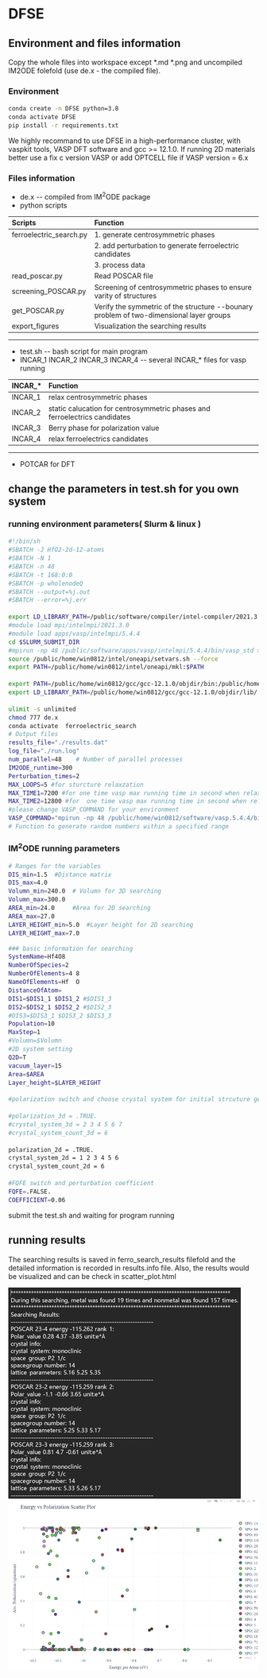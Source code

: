 # DFSE 

## Environment and files information
Copy the whole files into workspace except *.md *.png and uncompiled IM2ODE folefold (use de.x - the compiled file).

### Environment
```bash
conda create -n DFSE python=3.8
conda activate DFSE
pip install -r requirements.txt
```
We highly recommand to use DFSE in a  high-performance cluster, with vaspkit tools, VASP DFT software and gcc >= 12.1.0. If running 2D materials better use a fix c version VASP or add OPTCELL file if VASP version = 6.x
### Files information
- de.x -- compiled from IM<sup>2</sup>ODE package
- python scripts

| Scripts | Function | 
| :------ | :------ |
| ferroelectric_search.py | 1. generate centrosymmetric phases|
|                         | 2. add perturbation to generate ferroelectric candidates | 
|                         | 3. process data |
|read_poscar.py| Read POSCAR file|
| screening_POSCAR.py | Screening of centrosymmetric phases to ensure varity of structures|
|get_POSCAR.py|Verify the symmetric of the structure --bounary problem of two-dimensional layer groups|
|export_figures|Visualization the searching results|
---

- test.sh -- bash script for main program 
- INCAR_1 INCAR_2 INCAR_3 INCAR_4 -- several INCAR_* files for vasp running

| INCAR_* | Function | 
| :------ | :------ |
| INCAR_1 | relax centrosymmetric phases|
| INCAR_2 | static calucation for centrosymmetric phases and ferroelectrics candidates | 
| INCAR_3  | Berry phase for polarization value |
| INCAR_4  | relax ferroelectrics candidates|
---


- POTCAR for DFT 

## change the parameters in test.sh for you own system
### running environment parameters( Slurm & linux )
```bash
#!/bin/sh
#SBATCH -J HfO2-2d-12-atoms
#SBATCH -N 1
#SBATCH -n 48
#SBATCH -t 168:0:0
#SBATCH -p wholenodeQ
#SBATCH --output=%j.out
#SBATCH --error=%j.err

export LD_LIBRARY_PATH=/public/software/compiler/intel-compiler/2021.3.0/mkl/lib/intel64/:$LD_LIBRARY_PATH
#module load mpi/intelmpi/2021.3.0
#module load apps/vasp/intelmpi/5.4.4
cd $SLURM_SUBMIT_DIR
#mpirun -np 48 /public/software/apps/vasp/intelmpi/5.4.4/bin/vasp_std >out.vasp
source /public/home/win0812/intel/oneapi/setvars.sh --force
export PATH=/public/home/win0812/intel/oneapi/mkl:$PATH

export PATH=/public/home/win0812/gcc/gcc-12.1.0/objdir/bin:/public/home/win0812/gcc/gcc-12.1.0/objdir/lib64:$PATH
export LD_LIBRARY_PATH=/public/home/win0812/gcc/gcc-12.1.0/objdir/lib/:/public/home/win0812/gcc/gcc-12.1.0/objdir/lib64/:$LD_LIBRARY_PATH

ulimit -s unlimited
chmod 777 de.x 
conda activate  ferroelectric_search
# Output files
results_file="./results.dat"
log_file="./run.log"
num_parallel=48    # Number of parallel processes
IM2ODE_runtime=300
Perturbation_times=2
MAX_LOOPS=5 #for sturcture relaxzation
MAX_TIME1=7200 #for one time vasp max running time in second when relax the reference phase
MAX_TIME2=12800 #for  one time vasp max running time in second when relax the ferroelectric candidates
#please change VASP_COMMAND for your environment
VASP_COMMAND="mpirun -np 48 /public/home/win0812/software/vasp.5.4.4/bin/vasp_std"
# Function to generate random numbers within a specified range
```
### IM<sup>2</sup>ODE running parameters
```bash
# Ranges for the variables
DIS_min=1.5  #Distance matrix
DIS_max=4.0
Volumn_min=240.0  # Volumn for 3D searching
Volumn_max=300.0
AREA_min=24.0     #Area for 2D searching
AREA_max=27.0
LAYER_HEIGHT_min=5.0  #Layer height for 2D searching
LAYER_HEIGHT_max=7.0
```
```bash
### basic information for searching
SystemName=Hf4O8
NumberOfSpecies=2
NumberOfElements=4 8
NameOfElements=Hf  O 
DistanceOfAtom=
DIS1=$DIS1_1 $DIS1_2 #$DIS1_3
DIS2=$DIS2_1 $DIS2_2 #$DIS2_3
#DIS3=$DIS3_1 $DIS3_2 $DIS3_3
Population=10
MaxStep=1
#Volumn=$Volumn
#2D system setting
Q2D=T
vacuum_layer=15
Area=$AREA
Layer_height=$LAYER_HEIGHT

#polarization switch and choose crystal system for initial strcuture generation

#polarization_3d = .TRUE.
#crystal_system_3d = 2 3 4 5 6 7 
#crystal_system_count_3d = 6

polarization_2d = .TRUE.
crystal_system_2d = 1 2 3 4 5 6  
crystal_system_count_2d = 6

#FQFE switch and perturbation coefficient
FQFE=.FALSE.
COEFFICIENT=0.06
```
submit the test.sh and waiting for program running

## running results

The searching results is saved in ferro_search_results filefold and the detailed information is recorded in results.info file. Also, the results would be visualized and can be check in scatter_plot.html

![alt text](image-1.png)
![alt text](image.png)
